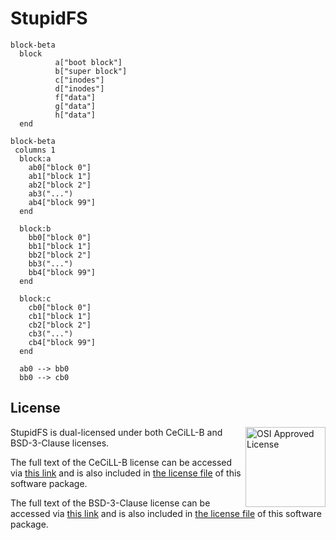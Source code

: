 # StupidFS

```mermaid
block-beta
  block
          a["boot block"]
          b["super block"]
          c["inodes"]
          d["inodes"]
          f["data"]
          g["data"]
          h["data"]
  end
```

```mermaid
block-beta
 columns 1
  block:a
    ab0["block 0"]
    ab1["block 1"]
    ab2["block 2"]
    ab3("...")
    ab4["block 99"]
  end

  block:b
    bb0["block 0"]
    bb1["block 1"]
    bb2["block 2"]
    bb3("...")
    bb4["block 99"]
  end

  block:c
    cb0["block 0"]
    cb1["block 1"]
    cb2["block 2"]
    cb3("...")
    cb4["block 99"]
  end

  ab0 --> bb0
  bb0 --> cb0
```

## License

<img src="https://opensource.org/wp-content/themes/osi/assets/img/osi-badge-light.svg" align="right" height="128px" alt="OSI Approved License">

StupidFS is dual-licensed under both CeCiLL-B and BSD-3-Clause licenses.

The full text of the CeCiLL-B license can be accessed via [this link](https://cecill.info/licences/Licence_CeCILL-B_V1-en.html) and is also included in [the license file](LICENSE) of this software package.

The full text of the BSD-3-Clause license can be accessed via [this link](https://opensource.org/licenses/BSD-3-Clause) and is also included in [the license file](LICENSE.BSD3) of this software package.
